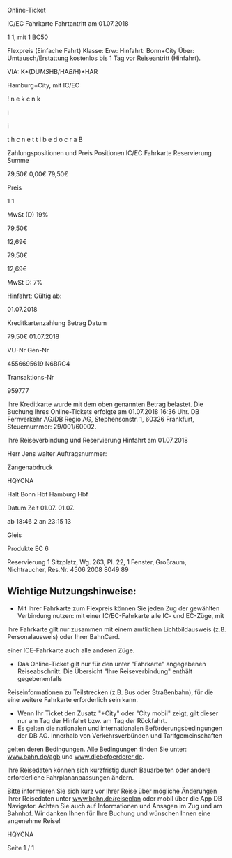 Online-Ticket

IC/EC Fahrkarte
Fahrtantritt am 01.07.2018

1
1, mit 1 BC50

Flexpreis (Einfache Fahrt)
Klasse:
Erw:
Hinfahrt: Bonn+City
Über:
Umtausch/Erstattung kostenlos bis 1 Tag vor Reiseantritt (Hinfahrt).

VIA: K*(DU*MS*HB/HA*BI*H)*HAR

 Hamburg+City, mit IC/EC

!
n
e
k
c
n
k

i

i

t
h
c
n
e
t
t
i
b
e
d
o
c
r
a
B

Zahlungspositionen und Preis
Positionen
IC/EC Fahrkarte
Reservierung
Summe

79,50€
0,00€
79,50€

Preis

1
1

MwSt (D) 19%

79,50€

12,69€

79,50€

12,69€

MwSt D: 7%

Hinfahrt:
Gültig ab:

01.07.2018

Kreditkartenzahlung
Betrag
Datum

79,50€
01.07.2018

VU-Nr
Gen-Nr

4556695619
N6BRG4

Transaktions-Nr

959777

Ihre Kreditkarte wurde mit dem oben genannten Betrag belastet. Die Buchung Ihres
Online-Tickets erfolgte am 01.07.2018 16:36 Uhr. DB Fernverkehr AG/DB Regio AG,
Stephensonstr. 1, 60326 Frankfurt, Steuernummer: 29/001/60002.

Ihre Reiseverbindung und Reservierung Hinfahrt am 01.07.2018

Herr  Jens walter
Auftragsnummer:

Zangenabdruck

HQYCNA

Halt
Bonn Hbf
Hamburg Hbf

Datum Zeit
01.07.
01.07.

ab 18:46 2
an 23:15 13

Gleis

Produkte
EC 6

Reservierung
1 Sitzplatz, Wg. 263, Pl. 22, 1 Fenster,
Großraum,
Nichtraucher, Res.Nr. 4506 2008 8049 89

Wichtige Nutzungshinweise:
-
- Mit Ihrer Fahrkarte zum Flexpreis können Sie jeden Zug der gewählten Verbindung nutzen: mit einer IC/EC-Fahrkarte alle IC- und EC-Züge, mit

Ihre Fahrkarte gilt nur zusammen mit einem amtlichen Lichtbildausweis (z.B. Personalausweis) oder Ihrer BahnCard.

einer ICE-Fahrkarte auch alle anderen Züge.

- Das Online-Ticket gilt nur für den unter "Fahrkarte" angegebenen Reiseabschnitt. Die Übersicht "Ihre Reiseverbindung" enthält gegebenenfalls

Reiseinformationen zu Teilstrecken (z.B. Bus oder Straßenbahn), für die eine weitere Fahrkarte erforderlich sein kann.
- Wenn Ihr Ticket den Zusatz "+City" oder "City mobil" zeigt, gilt dieser nur am Tag der Hinfahrt bzw. am Tag der Rückfahrt.
- Es gelten die nationalen und internationalen Beförderungsbedingungen der DB AG. Innerhalb von Verkehrsverbünden und Tarifgemeinschaften

gelten deren Bedingungen. Alle Bedingungen finden Sie unter: www.bahn.de/agb und www.diebefoerderer.de.

Ihre Reisedaten können sich kurzfristig durch Bauarbeiten oder andere erforderliche Fahrplananpassungen ändern.

Bitte informieren Sie sich kurz vor Ihrer Reise über mögliche Änderungen Ihrer Reisedaten unter www.bahn.de/reiseplan oder mobil über die
App DB Navigator. Achten Sie auch auf Informationen und Ansagen im Zug und am Bahnhof. Wir danken Ihnen für Ihre Buchung und wünschen
Ihnen eine angenehme Reise!

HQYCNA

Seite 1 / 1

